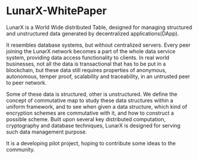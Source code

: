 # LunarX-WhitePaper

LunarX is a World Wide distributed Table, designed for managing structured and unstructured data generated by decentralized applications(DApp).

It resembles database systems, but without centralized servers. Every peer joining the LunarX network becomes a part of the whole data service system, providing data access functionality to clients. In real world businesses, not all the data is transactional that has to be put in a blockchain, but these data still requires properties of anonymous, autonomous, temper proof, scalability and traceability, in an untrusted peer to peer network. 

Some of these data is structured, other is unstructured. We define the concept of commutative map to study these data structures within a uniform framework, and to see when given a data structure, which kind of encryption schemes are commutative with it, and how to construct a possible scheme. Built upon several key distributed computation, cryptography and database techniques, LunarX is designed for serving such data management purpose.

It is a developing pilot project, hoping to contribute some ideas to the community.
